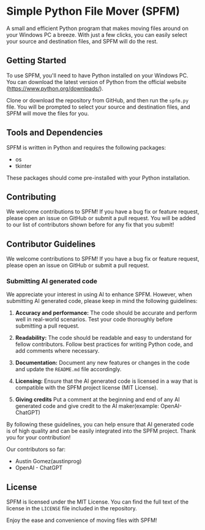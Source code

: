 # Simple Python File Mover (SPFM)

A small and efficient Python program that makes moving files around on your Windows PC a breeze. With just a few clicks, you can easily select your source and destination files, and SPFM will do the rest.

## Getting Started

To use SPFM, you'll need to have Python installed on your Windows PC. You can download the latest version of Python from the official website (https://www.python.org/downloads/).

Clone or download the repository from GitHub, and then run the `spfm.py` file. You will be prompted to select your source and destination files, and SPFM will move the files for you.

## Tools and Dependencies

SPFM is written in Python and requires the following packages:
- os
- tkinter

These packages should come pre-installed with your Python installation.

## Contributing

We welcome contributions to SPFM! If you have a bug fix or feature request, please open an issue on GitHub or submit a pull request. You will be added to our list of contributors shown before for any fix that you submit!

## Contributor Guidelines

We welcome contributions to SPFM! If you have a bug fix or feature request, please open an issue on GitHub or submit a pull request.

### Submitting AI generated code

We appreciate your interest in using AI to enhance SPFM. However, when submitting AI generated code, please keep in mind the following guidelines:

1. **Accuracy and performance:** The code should be accurate and perform well in real-world scenarios. Test your code thoroughly before submitting a pull request.

2. **Readability:** The code should be readable and easy to understand for fellow contributors. Follow best practices for writing Python code, and add comments where necessary.

3. **Documentation:** Document any new features or changes in the code and update the `README.md` file accordingly.

4. **Licensing:** Ensure that the AI generated code is licensed in a way that is compatible with the SPFM project license (MIT License).

5. **Giving credits** Put a comment at the beginning and end of any AI generated code and give credit to the AI maker(example: OpenAI- ChatGPT)


By following these guidelines, you can help ensure that AI generated code is of high quality and can be easily integrated into the SPFM project. Thank you for your contribution!


Our contributors so far: 
* Austin Gomez(austinprog) 
* OpenAI - ChatGPT



## License

SPFM is licensed under the MIT License. You can find the full text of the license in the `LICENSE` file included in the repository.

Enjoy the ease and convenience of moving files with SPFM!
